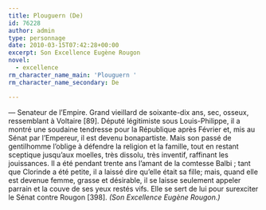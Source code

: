 ```yaml
---
title: Plouguern (De)
id: 76228
author: admin
type: personnage
date: 2010-03-15T07:42:28+00:00
excerpt: Son Excellence Eugène Rougon
novel:
  - excellence
rm_character_name_main: 'Plouguern '
rm_character_name_secondary: De

---
```

— Senateur de l&rsquo;Empire. Grand vieillard de soixante-dix ans, sec, osseux, ressemblant à Voltaire [89]. Député légitimiste sous Louis-Philippe, il a montré une soudaine tendresse pour la République après Février et, mis au Sénat par l&rsquo;Empereur, il est devenu bonapartiste. Mais son passé de gentilhomme l&rsquo;oblige à défendre la religion et la famille, tout en restant sceptique jusqu&rsquo;aux moelles, très dissolu, très inventif, raffinant les jouissances. Il a été pendant trente ans l&rsquo;amant de la comtesse Balbi ; tant que Clorinde a été petite, il a laissé dire qu&rsquo;elle était sa fille; mais, quand elle est devenue femme, grasse et désirable, il se laisse seulement appeler parrain et la couve de ses yeux restés vifs. Elle se sert de lui pour surexciter le Sénat contre Rougon [398]. _(Son Excellence Eugène Rougon.)_